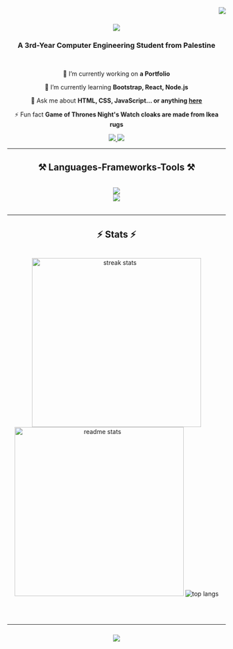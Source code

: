 <img align="right" src="https://visitor-badge.laobi.icu/badge?page_id=diaabadaha.diaabadaha" />

<h1 align="center">
    <img src="https://readme-typing-svg.herokuapp.com/?font=Righteous&size=35&center=true&vCenter=true&width=500&height=70&duration=3500&lines=Hi+There!+👋;+I'm+Diaa+Badaha!;" />
</h1>

<h3 align="center">A 3rd-Year Computer Engineering Student from Palestine</h3>

<br/>

<div align="center">
 
 🔭 I’m currently working on **a Portfolio**
 
 🌱 I’m currently learning **Bootstrap, React, Node.js**

💬 Ask me about **HTML, CSS, JavaScript... or anything [here](https://github.com/diaabadaha/diaabadaha/issues)**

⚡ Fun fact **Game of Thrones Night's Watch cloaks are made from Ikea rugs**

 </div>
 
<div align="center"> 
  <a href="mailto:d.bada7a@gmail.com">
    <img src="https://img.shields.io/badge/Gmail-333333?style=for-the-badge&logo=gmail&logoColor=red" />
  </a>
  <a href="https://linkedin.com/in/pedro-sales-muniz" target="_blank">
    <img src="https://img.shields.io/badge/LinkedIn-0077B5?style=for-the-badge&logo=linkedin&logoColor=white" target="_blank" />
  </a>
</div>

 <hr/>
 
<h2 align="center">⚒️ Languages-Frameworks-Tools ⚒️</h2>
<br/>
<div align="center">
    <img src="https://skillicons.dev/icons?i=react,bootstrap,html,css,vscode,github,figma,git,github" /><br>
    <img src="https://skillicons.dev/icons?i=nodejs,python,javascript,c,cpp,java" />
</div>

<br/>
<hr/>

<h2 align="center">⚡ Stats ⚡</h2>
<br>
<div align=center>
  <img width=390 src="https://github-readme-streak-stats-salesp07.vercel.app/?user=diaabadaha&count_private=true&theme=react&border_radius=10" alt="streak stats"/>
  <img width=390 src="https://github-readme-stats-salesp07.vercel.app/api?username=diaabadaha&count_private=true&show_icons=true&theme=react&rank_icon=github&border_radius=10" alt="readme stats" />
    <img alt="top langs" src="https://github-readme-stats.vercel.app/api/top-langs/?username=diaabadaha&layout=compact"/>
  <br/>
</div>

<br/><br/>

<hr/>
<h3 align="center">
    <img src="https://readme-typing-svg.herokuapp.com/?font=Righteous&size=25&center=true&vCenter=true&width=500&height=70&duration=3500&lines=Thanks+for+Visiting!+🙌;+Shoot+me+a+message+on+Linkedin!;" />
</h3>
<br/>
